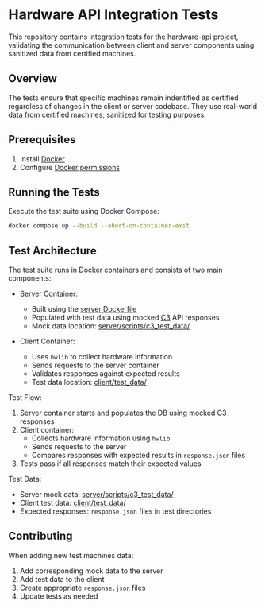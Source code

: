 # Hardware API Integration Tests

This repository contains integration tests for the hardware-api
project, validating the communication between client and server
components using sanitized data from certified machines.

## Overview

The tests ensure that specific machines remain indentified as
certified regardless of changes in the client or server codebase. They
use real-world data from certified machines, sanitized for testing
purposes.

## Prerequisites

1. Install [Docker](https://docs.docker.com/engine/install/ubuntu/)
2. Configure [Docker
   permissions](https://docs.docker.com/engine/install/linux-postinstall/)

## Running the Tests

Execute the test suite using Docker Compose:

```bash
docker compose up --build --abort-on-container-exit
```

## Test Architecture

The test suite runs in Docker containers and consists of two main
components:

* Server Container:
  - Built using the [server Dockerfile](../server/Dockerfile)
  - Populated with test data using mocked
    [C3](https://certification.canonical.com) API responses
  - Mock data location:
    [server/scripts/c3\_test\_data/](../server/scripts/c3_test_data/)

* Client Container:
  - Uses `hwlib` to collect hardware information
  - Sends requests to the server container
  - Validates responses against expected results
  - Test data location:
    [client/test\_data/](../client/test_data/)

Test Flow:

1. Server container starts and populates the DB using mocked C3
   responses
2. Client container:
   - Collects hardware information using `hwlib`
   - Sends requests to the server
   - Compares responses with expected results in `response.json` files
3. Tests pass if all responses match their expected values

Test Data:

- Server mock data:
  [server/scripts/c3\_test\_data/](../server/scripts/c3_test_data/)
- Client test data:
  [client/test\_data/](../client/test_data/)
- Expected responses: `response.json` files in test directories

## Contributing

When adding new test machines data:

1. Add corresponding mock data to the server
2. Add test data to the client
3. Create appropriate `response.json` files
4. Update tests as needed
